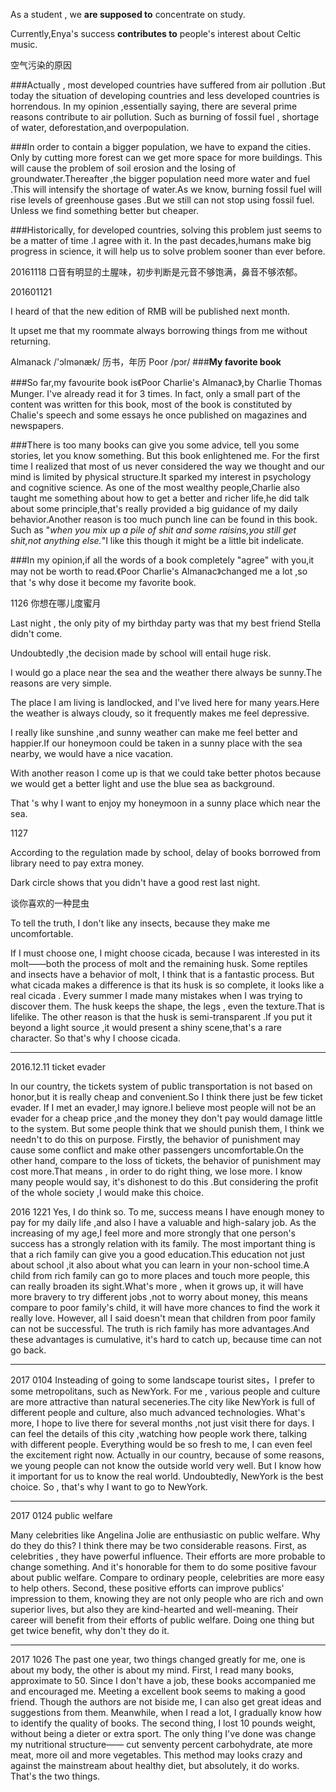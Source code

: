 
As a student , we **are supposed to** concentrate on study.



Currently,Enya's success **contributes to** people's interest about Celtic music.

空气污染的原因

###Actually , most developed countries have suffered from air pollution .But today  the situation of developing countries and less developed  countries is horrendous. In my opinion ,essentially saying, there are several prime reasons contribute to air pollution. Such as burning of fossil fuel , shortage of water, deforestation,and overpopulation.

###In order  to contain a bigger population, we have to expand the cities. Only by cutting more forest can we get more space for more buildings. This will cause the problem of soil erosion and the losing of groundwater.Thereafter ,the bigger population need more water and fuel .This will intensify the shortage of water.As we know, burning fossil fuel will rise levels of greenhouse gases .But we still can not stop using fossil fuel. Unless we find something better but cheaper.

###Historically, for developed countries, solving this problem just seems to be a matter of time .I agree with it. In the past decades,humans make big progress in science, it will help us to solve problem sooner than ever before.

20161118 口音有明显的土腥味，初步判断是元音不够饱满，鼻音不够浓郁。


201601121

I heard of that the new edition of RMB will be published next month.

It upset me that my roommate always borrowing things from me without returning.


Almanack /'ɔlmənæk/ 历书，年历
Poor  /pɔr/
###**My favorite book**

###So far,my favourite book is《Poor Charlie's Almanac》,by Charlie Thomas Munger. I've already read it for 3 times. In fact, only a small part of the content was written for this book, most  of the book is constituted by Chalie's speech and some essays he once published on magazines and newspapers.

###There is too many books can give you some advice, tell you some stories, let you know something. But this book enlightened me. For the first time I realized that  most of us never considered the way we thought and  our mind is limited by physical structure.It sparked my interest in psychology and cognitive science. As one of the most wealthy people,Charlie also taught me something about how to get a  better and richer life,he did talk about some principle,that's really provided a big guidance of my daily behavior.Another reason is  too much punch line can be found in this book. Such as "*when you mix up a pile of shit and some raisins,you still get shit,not anything else.*"I like this though it might be a little bit indelicate.

###In my opinion,if all the words of a book completely "agree" with you,it may not be worth to read.《Poor Charlie's Almanac》changed me a lot ,so that 's why dose it become my favorite book.


1126
你想在哪儿度蜜月

Last night , the only pity of my birthday party  was that my best friend Stella didn't come.

Undoubtedly ,the decision made by school will entail huge risk.

I would go a place near the sea and the weather there always be sunny.The reasons are very simple.

The place I am living is landlocked, and I've lived here for many years.Here the weather is always  cloudy, so it frequently makes me feel depressive.

I really like sunshine ,and sunny weather can make me feel better and happier.If our honeymoon could be taken in a sunny place with the sea nearby, we would have a nice vacation.

With another reason I come up is that we could take better photos because we would get a better light and  use the blue sea as background.

That 's why I want to enjoy my honeymoon in a sunny place which near the sea.

1127


According to the regulation made by school, delay of books borrowed from library need  to pay extra money.

Dark circle shows that you didn't have a good rest last night.

谈你喜欢的一种昆虫

To tell the truth, I don't like any insects, because they make me uncomfortable.

If I must choose one, I might choose cicada, because I was interested in its molt——both the process of molt and the remaining husk. Some reptiles and insects have a behavior of molt, I think that is a fantastic process. But what cicada makes a difference is that its husk is so complete, it looks like a real cicada . Every summer I made many mistakes when I was trying to discover them.  The husk keeps the shape, the legs , even the texture.That is lifelike.  The other reason is that the husk is semi-transparent .If you put it beyond a light source ,it would present a shiny scene,that's a rare character. So that's why I choose cicada.

---

2016.12.11
ticket evader

In our country, the tickets system of public transportation is not based on honor,but it is really cheap and convenient.So I think there just be few ticket evader. If I met an evader,I may ignore.I believe most people will not be an evader for a cheap price ,and the money they don't pay would damage little to the system. But some people think that  we should punish them, I think we needn't to do this on purpose. Firstly, the behavior of punishment may cause some conflict and make other passengers uncomfortable.On the other hand, compare to the loss of tickets, the behavior of punishment may cost more.That means , in order to do right thing, we lose more. I know many people would say, it's dishonest to do this .But considering the profit of the whole society ,I would make this choice.

2016 1221
Yes, I do think so.
To me, success means I have enough money to pay for my daily life ,and also I have a valuable and high-salary job. As the increasing of my age,I feel more and more strongly that one person's success has a strongly relation with its family. The most important thing is that a rich family can give you a good education.This education not just about school ,it also about what you can learn in your non-school time.A child from rich family can go to more places and touch more people, this can really broaden its sight.What's more , when it grows up, it will have more bravery to try different jobs ,not to worry about money, this means compare to poor family's child, it will have more chances to find the work it really love.
However, all I said doesn't mean that children from poor family can not be successful. The truth is rich family has more advantages.And these advantages is cumulative, it's hard to catch up, because time can not go back.

---

2017 0104
Insteading of going to some landscape tourist sites，I prefer to some metropolitans, such as NewYork.
For me , various people and culture are more attractive than natural seceneries.The city like NewYork is full of different people and culture, also much advanced technologies. What's more, I hope to live there for several months ,not just visit there for days. I can feel the details of this city ,watching how people work there, talking with different people. Everything would be so fresh to me, I can even feel the excitement right now. Actually in our country, because of some reasons, we young people can not know the outside world very well. But I know how it important for us to know the real world. Undoubtedly, NewYork is the best choice.
So , that's why I want to go to NewYork.

---


2017 0124
public welfare

Many celebrities like Angelina Jolie are enthusiastic on public welfare. Why do they do this?
I think there may be two considerable reasons.
First, as celebrities , they have powerful influence. Their efforts are more probable to change something. And it's honorable for them to do some positive favour about public welfare. Compare to ordinary people, celebrities are more easy to help others.
Second, these positive efforts can improve publics' impression to them, knowing they are not only people who are rich and own superior lives, but also they are kind-hearted and well-meaning. Their career will benefit from their efforts of public welfare.
Doing one thing but get twice benefit, why don't they do it.

---

2017 1026
The past one year, two things changed greatly for me, one is about my body, the other is about my mind.
First, I read many books, approximate to 50. Since I don't have a job, these books accompanied me and encouraged me. Meeting a excellent book seems to making a good friend. Though the authors are not biside me, I can also get great ideas and suggestions from them. Meanwhile, when I read a lot, I gradually know how to identify the quality of books.
The second thing, I lost 10 pounds weight, without being a dieter or extra sport. The only thing I've done was change my nutritional structure—— cut senventy percent carbohydrate, ate more meat, more oil and more vegetables. This method may looks crazy and against the mainstream about healthy diet, but absolutely, it do works.
That's the two things.
